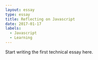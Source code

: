 ```yaml
---
layout: essay
type: essay
title: Reflecting on Javascript
date: 2017-01-17
labels:
  - Javascript
  - Learning
---
```

Start writing the first technical essay here.
